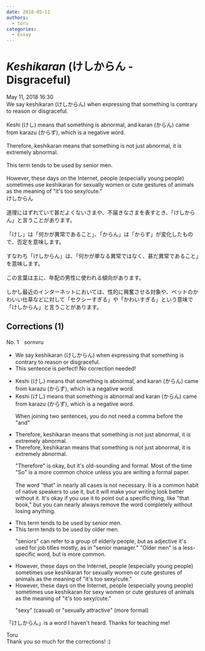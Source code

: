 ```yaml
---
date: 2018-05-11
authors:
  - toru
categories:
  - Essay
---
```


<h1 id="subject_show"><strong><em>Keshikaran</strong></em> (けしからん - Disgraceful)</h1>
<div class="date">May 11, 2018 16:30</div>
<div id="post"><div id="body_show_ori">
We say keshikaran (けしからん) when expressing that something is contrary to reason or disgraceful.<br/><br/>Keshi (けし) means that something is abnormal, and karan (からん) came from karazu (からず), which is a negative word.<br/><br/>Therefore, keshikaran means that something is not just abnormal, it is extremely abnormal.<br/><br/>This term tends to be used by senior men.<br/><br/>However, these days on the Internet, people (especially young people) sometimes use keshikaran for sexually women or cute gestures of animals as the meaning of "it's too sexy/cute."
</div></div>

<!-- more -->

<div id="post_ja"><div id="body_show_mo">
けしからん<br/><br/>道理にはずれていて甚だよくないさまや、不届きなさまを表すとき、「けしからん」と言うことがあります。<br/><br/>「けし」は「何かが異常であること」、「からん」は「からず」が変化したもので、否定を意味します。<br/><br/>すなわち「けしからん」は、「何かが単なる異常ではなく、甚だ異常であること」を意味します。<br/><br/>この言葉は主に、年配の男性に使われる傾向があります。<br/><br/>しかし最近のインターネットにおいては、性的に興奮させる対象や、ペットのかわいい仕草などに対して「セクシーすぎる」や「かわいすぎる」という意味で「けしからん」と言うことがあります。
</div></div>

## Corrections (1)
<div id="block"><div class="first_name"> No. 1　<span class="just_name">sornvru</span></div><div id="block2">
<ul class="correction_field">
<li class="incorrect">We say keshikaran (けしからん) when expressing that something is contrary to reason or disgraceful.</li>
<li class="corrected perfect">This sentence is perfect! No correction needed!</li>
</ul>
<ul class="correction_field">
<li class="incorrect">Keshi (けし) means that something is abnormal, and karan (からん) came from karazu (からず), which is a negative word.</li>
<li class="corrected correct">
Keshi (けし) means that something is abnormal and karan (からん) came from karazu (からず), which is a negative word.
<p class="correction_comment">When joining two sentences, you do not need a comma before the "and"</p>
</li>
</ul>
<ul class="correction_field">
<li class="incorrect">Therefore, keshikaran means that something is not just abnormal, it is extremely abnormal.</li>
<li class="corrected correct">
<span class="f_blue">Therefore,</span> keshikaran means <span class="f_red"><span class="sline">that</span></span> something is not just abnormal, it is extremely abnormal.
<p class="correction_comment">"Therefore" is okay, but it's old-sounding and formal. Most of the time "So" is a more common choice unless you are writing a formal paper.<br/><br/>The word "that" in nearly all cases is not necessary. It is a common habit of native speakers to use it, but it will make your writing look better without it. It's okay if you use it to point out a specific thing, like "that book," but you can nearly always remove the word completely without losing anything.</p>
</li>
</ul>
<ul class="correction_field">
<li class="incorrect">This term tends to be used by senior men.</li>
<li class="corrected correct">
This term tends to be used by <span class="f_blue">older </span>men.
<p class="correction_comment">"seniors" can refer to a group of elderly people, but as adjective it's used for job titles mostly, as in "senior manager." "Older men" is a less-specific word, but is more common.</p>
</li>
</ul>
<ul class="correction_field">
<li class="incorrect">However, these days on the Internet, people (especially young people) sometimes use keshikaran for sexually women or cute gestures of animals as the meaning of "it's too sexy/cute."</li>
<li class="corrected correct">
However, these days on the Internet, people (especially young people) sometimes use keshikaran for <span class="f_blue">sexy</span> women or cute <span class="f_red"><span class="sline">gestures of</span></span> animals <span class="f_red"><span class="sline">as the</span></span> meaning <span class="sline"><span class="f_red">of </span></span>"it's too sexy/cute."
<p class="correction_comment">"sexy" (casual) or "sexually attractive" (more formal)</p>
</li>
</ul>
<p class="comment_small">
 「けしからん」is a word I haven't heard. Thanks for teaching me!
</p>

</div><div class="name"><span class="just_name">Toru</span><br>
Thank you so much for the corrections! :)
</div>
</div>
